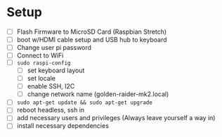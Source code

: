 # Setup

- [ ] Flash Firmware to MicroSD Card (Raspbian Stretch)
- [ ] boot w/HDMI cable setup and USB hub to keyboard
- [ ] Change user pi password
- [ ] Connect to WiFi
- [ ] `sudo raspi-config`
  - [ ] set keyboard layout
  - [ ] set locale
  - [ ] enable SSH, I2C
  - [ ] change network name (golden-raider-mk2.local)
- [ ] `sudo apt-get update && sudo apt-get upgrade`
- [ ] reboot headless, ssh in
- [ ] add necessary users and privileges (Always leave yourself a way in)
- [ ] install necessary dependencies